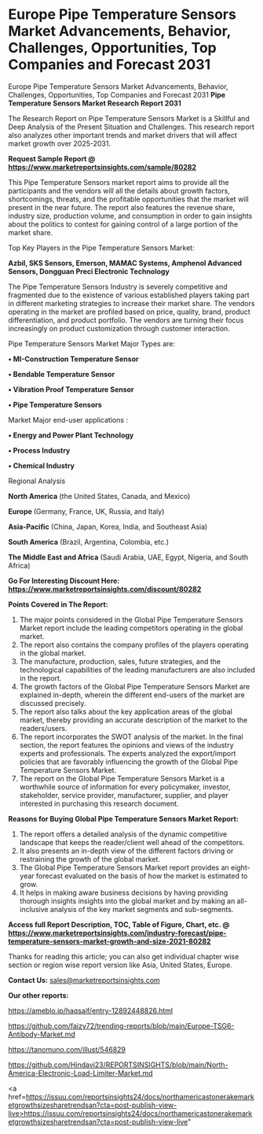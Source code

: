 # Europe Pipe Temperature Sensors Market Advancements, Behavior, Challenges, Opportunities, Top Companies and Forecast 2031
Europe Pipe Temperature Sensors Market Advancements, Behavior, Challenges, Opportunities, Top Companies and Forecast 2031
<strong>Pipe Temperature Sensors Market Research Report 2031</strong>

The Research Report on Pipe Temperature Sensors Market is a Skillful and Deep Analysis of the Present Situation and Challenges. This research report also analyzes other important trends and market drivers that will affect market growth over 2025-2031.

<strong>Request Sample Report @ <a href=https://www.marketreportsinsights.com/sample/80282>https://www.marketreportsinsights.com/sample/80282</a></strong>

This Pipe Temperature Sensors market report aims to provide all the participants and the vendors will all the details about growth factors, shortcomings, threats, and the profitable opportunities that the market will present in the near future. The report also features the revenue share, industry size, production volume, and consumption in order to gain insights about the politics to contest for gaining control of a large portion of the market share.

Top Key Players in the Pipe Temperature Sensors Market:

<strong>Azbil, SKS Sensors, Emerson, MAMAC Systems, Amphenol Advanced Sensors, Dongguan Preci Electronic Technology</strong>

The Pipe Temperature Sensors Industry is severely competitive and fragmented due to the existence of various established players taking part in different marketing strategies to increase their market share. The vendors operating in the market are profiled based on price, quality, brand, product differentiation, and product portfolio. The vendors are turning their focus increasingly on product customization through customer interaction.

Pipe Temperature Sensors Market Major Types are:

<strong>• MI-Construction Temperature Sensor

• Bendable Temperature Sensor

• Vibration Proof Temperature Sensor

• Pipe Temperature Sensors</strong>

Market Major end-user applications :

<strong>• Energy and Power Plant Technology

• Process Industry

• Chemical Industry</strong>

Regional Analysis

</u><strong><b>North America</b></strong> (the United States, Canada, and Mexico)

<strong><b>Europe </b></strong>(Germany, France, UK, Russia, and Italy)

<strong><b>Asia-Pacific</b></strong> (China, Japan, Korea, India, and Southeast Asia)

<strong><b>South America</b></strong> (Brazil, Argentina, Colombia, etc.)

<strong><b>The Middle East and Africa</b></strong> (Saudi Arabia, UAE, Egypt, Nigeria, and South Africa)

<strong>Go For Interesting Discount Here: <a href=https://www.marketreportsinsights.com/discount/80282>https://www.marketreportsinsights.com/discount/80282</a></strong>

<strong>Points Covered in The Report:</strong>
<ol>
  <li>The major points considered in the Global Pipe Temperature Sensors Market report include the leading competitors operating in the global market.</li>
  <li>The report also contains the company profiles of the players operating in the global market.</li>
  <li>The manufacture, production, sales, future strategies, and the technological capabilities of the leading manufacturers are also included in the report.</li>
  <li>The growth factors of the Global Pipe Temperature Sensors Market are explained in-depth, wherein the different end-users of the market are discussed precisely.</li>
  <li>The report also talks about the key application areas of the global market, thereby providing an accurate description of the market to the readers/users.</li>
  <li>The report incorporates the SWOT analysis of the market. In the final section, the report features the opinions and views of the industry experts and professionals. The experts analyzed the export/import policies that are favorably influencing the growth of the Global Pipe Temperature Sensors Market.</li>
  <li>The report on the Global Pipe Temperature Sensors Market is a worthwhile source of information for every policymaker, investor, stakeholder, service provider, manufacturer, supplier, and player interested in purchasing this research document.</li>
</ol>
<strong>Reasons for Buying Global Pipe Temperature Sensors Market Report:</strong>

<ol>
  <li>The report offers a detailed analysis of the dynamic competitive landscape that keeps the reader/client well ahead of the competitors.</li>
  <li>It also presents an in-depth view of the different factors driving or restraining the growth of the global market.</li>
  <li>The Global Pipe Temperature Sensors Market report provides an eight-year forecast evaluated on the basis of how the market is estimated to grow.</li>
  <li>It helps in making aware business decisions by having providing thorough insights insights into the global market and by making an all-inclusive analysis of the key market segments and sub-segments.</li>
</ol>
<strong>Access full Report Description, TOC, Table of Figure, Chart, etc. @ <a href=https://www.marketreportsinsights.com/industry-forecast/pipe-temperature-sensors-market-growth-and-size-2021-80282>https://www.marketreportsinsights.com/industry-forecast/pipe-temperature-sensors-market-growth-and-size-2021-80282</a></strong>


Thanks for reading this article; you can also get individual chapter wise section or region wise report version like Asia, United States, Europe.

<strong>Contact Us:</strong>
sales@marketreportsinsights.com

<strong>Our other reports:</strong>

<a href=https://ameblo.jp/haqsaif/entry-12892448826.html>https://ameblo.jp/haqsaif/entry-12892448826.html</a>

<a href=https://github.com/faizy72/trending-reports/blob/main/Europe-TSG6-Antibody-Market.md>https://github.com/faizy72/trending-reports/blob/main/Europe-TSG6-Antibody-Market.md</a>

<a href=https://tanomuno.com/illust/546829>https://tanomuno.com/illust/546829</a>

<a href=https://github.com/Hindavi23/REPORTSINSIGHTS/blob/main/North-America-Electronic-Load-Limiter-Market.md>https://github.com/Hindavi23/REPORTSINSIGHTS/blob/main/North-America-Electronic-Load-Limiter-Market.md</a>

<a href=https://issuu.com/reportsinsights24/docs/northamericastonerakemarketgrowthsizesharetrendsan?cta=post-publish-view-live>https://issuu.com/reportsinsights24/docs/northamericastonerakemarketgrowthsizesharetrendsan?cta=post-publish-view-live</a>"
